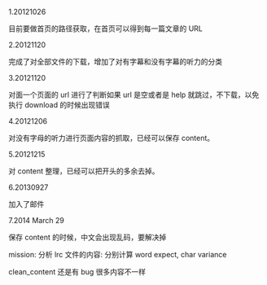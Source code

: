 1.20121026

目前要做首页的路径获取，在首页可以得到每一篇文章的 URL

2.20121120

完成了对全部文件的下载，增加了对有字幕和没有字幕的听力的分类

3.20121120

对面一个页面的 url 进行了判断如果 url 是空或者是 help 就跳过，不下载，以免执行 download 的时候出现错误

4.20121206

对没有字母的听力进行页面内容的抓取，已经可以保存 content。

5.20121215

对 content 整理，已经可以把开头的多余去掉。

6.20130927

加入了邮件

7.2014 March 29

保存 content 的时候，中文会出现乱码，要解决掉

mission:
分析 lrc 文件的内容:
分别计算 word expect, char variance

clean_content 还是有 bug 很多内容不一样

